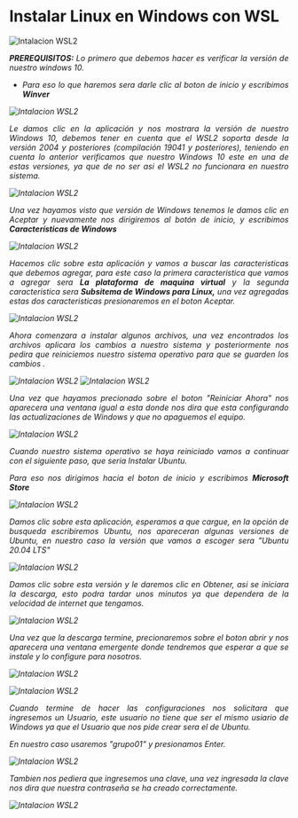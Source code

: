 # <b>Instalar Linux en Windows con WSL</b>

![Intalacion WSL2](img_Inst/img01.webp) 

<cite style="display:block; text-align: justify">
<b>PREREQUISITOS: </b> Lo primero que debemos hacer es verificar la versión de nuestro windows 10.

* Para eso lo que haremos sera darle clic al boton de inicio y escribimos <b>Winver</b></cite>

![Intalacion WSL2](img_Inst/img02.jpg) 

<cite style="display:block; text-align: justify">Le damos clic en la aplicación y nos mostrara la versión de nuestro Windows 10, debemos tener en cuenta que el WSL2 soporta desde la versión 2004 y posteriores (compilación 19041 y posteriores), teniendo en cuenta lo anterior verificamos que nuestro Windows 10 este en una de estas versiones, ya que de no ser asi el WSL2 no funcionara en nuestro sistema.</cite>

![Intalacion WSL2](img_Inst/img03.jpg) 

<cite style="display:block; text-align: justify">Una vez hayamos visto que versión de Windows tenemos le damos clic en Aceptar y nuevamente nos dirigiremos al botón de inicio, y escribimos <b>Características de Windows</b></cite>

![Intalacion WSL2](img_Inst/img04.jpg)

<cite style="display:block; text-align: justify">Hacemos clic sobre esta aplicación y vamos a buscar las caracteristicas que debemos agregar, para este caso la primera caracteristica que vamos a agregar sera <b>La plataforma de maquina virtual</b> y la segunda caracteristica sera <b> Subsitema de Windows para Linux,</b> una vez agregadas estas dos caracteristicas presionaremos en el boton Aceptar.</cite>

![Intalacion WSL2](img_Inst/img05.jpg)

<cite style="display:block; text-align: justify">Ahora comenzara a instalar algunos archivos, una vez encontrados los archivos aplicara los cambios a nuestro sistema y posteriormente nos pedira que reiniciemos nuestro sistema operativo para que se guarden los cambios .</cite>

![Intalacion WSL2](img_Inst/img06.jpg)
![Intalacion WSL2](img_Inst/img07.jpg)

<cite style="display:block; text-align: justify">Una vez que hayamos precionado sobre el boton "Reiniciar Ahora" nos aparecera una ventana igual a esta donde nos dira que esta configurando las actualizaciones de Windows y que no apaguemos el equipo.</cite>

![Intalacion WSL2](img_Inst/img08.jpg)

<cite style="display:block; text-align: justify">Cuando nuestro sistema operativo se haya reiniciado vamos a continuar con el siguiente paso, que seria Instalar Ubuntu.</cite>

<cite style="display:block; text-align: justify">Para eso nos dirigimos hacia el boton de inicio y escribimos <b>Microsoft Store</b></cite>

![Intalacion WSL2](img_Inst/img09.jpg)

<cite style="display:block; text-align: justify">Damos clic sobre esta aplicación, esperamos a que cargue, en la opción de busqueda escribiremos Ubuntu,</b> nos apareceran algunas versiones de Ubuntu, en nuestro caso la versión que vamos a escoger sera "Ubuntu 20.04 LTS"</cite>

![Intalacion WSL2](img_Inst/img10.jpg)

<cite style="display:block; text-align: justify">Damos clic sobre esta versión y le daremos clic en Obtener, asi se iniciara la descarga, esto podra tardar unos minutos ya que dependera de la velocidad de internet que tengamos.</cite>

![Intalacion WSL2](img_Inst/img11.jpg)

<cite style="display:block; text-align: justify">Una vez que la descarga termine, precionaremos sobre el boton abrir y nos aparecera una ventana emergente donde tendremos que esperar a que se instale y lo configure para nosotros.</cite>

![Intalacion WSL2](img_Inst/img12.jpg)

<cite style="display:block; text-align: justify"></cite>

![Intalacion WSL2](img_Inst/img13.jpg)

<cite style="display:block; text-align: justify">Cuando termine de hacer las configuraciones nos solicitara que ingresemos un Usuario, este usuario no tiene que ser el mismo usiario de Windows ya que el Usuario que nos pide crear sera el de Ubuntu.</cite>

<cite style="display:block; text-align: justify">En nuestro caso usaremos "grupo01" y presionamos Enter.</cite>

![Intalacion WSL2](img_Inst/img14.jpg)

<cite style="display:block; text-align: justify">Tambien nos pediera que ingresemos una clave, una vez ingresada la clave nos dira que nuestra contraseña se ha creado correctamente.</cite>

![Intalacion WSL2](img_Inst/img15.jpg)